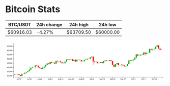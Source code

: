 # Bitcoin Stats

BTC/USDT|24h change|24h high|24h low|
|---|---|---|---|
|$60916.03|-4.27%|$63709.50|$60000.00|

<img src="./chart.svg">
